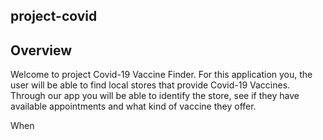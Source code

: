 ## project-covid

## Overview

Welcome to project Covid-19 Vaccine Finder. For this application you, the user will be able to find local stores that provide Covid-19 Vaccines. Through our app you will be able to identify the store, see if they have available appointments and what kind of vaccine they offer.

When 